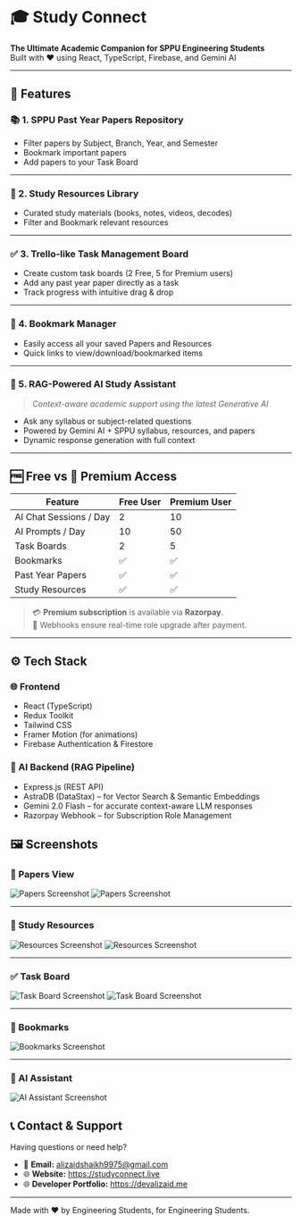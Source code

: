 # 🎓 Study Connect

**The Ultimate Academic Companion for SPPU Engineering Students**  
Built with ❤️ using React, TypeScript, Firebase, and Gemini AI

---

## 🚀 Features

### 📚 1. SPPU Past Year Papers Repository
- Filter papers by Subject, Branch, Year, and Semester
- Bookmark important papers
- Add papers to your Task Board
---

### 📘 2. Study Resources Library
- Curated study materials (books, notes, videos, decodes)
- Filter and Bookmark relevant resources
---

### ✅ 3. Trello-like Task Management Board
- Create custom task boards (2 Free, 5 for Premium users)
- Add any past year paper directly as a task
- Track progress with intuitive drag & drop
---

### 🔖 4. Bookmark Manager
- Easily access all your saved Papers and Resources
- Quick links to view/download/bookmarked items
---

### 🤖 5. RAG-Powered AI Study Assistant
> _Context-aware academic support using the latest Generative AI_

- Ask any syllabus or subject-related questions
- Powered by Gemini AI + SPPU syllabus, resources, and papers
- Dynamic response generation with full context
---

## 🆓 Free vs 🔐 Premium Access

| Feature                   | Free User     | Premium User     |
|---------------------------|---------------|------------------|
| AI Chat Sessions / Day    | 2             | 10               |
| AI Prompts / Day          | 10            | 50               |
| Task Boards               | 2             | 5                |
| Bookmarks                 | ✅             | ✅                |
| Past Year Papers          | ✅             | ✅                |
| Study Resources           | ✅             | ✅                |

> 💳 **Premium subscription** is available via **Razorpay**.  
> 🔁 Webhooks ensure real-time role upgrade after payment.

---

## ⚙️ Tech Stack

### 🌐 Frontend
- React (TypeScript)
- Redux Toolkit
- Tailwind CSS
- Framer Motion (for animations)
- Firebase Authentication & Firestore

### 🧠 AI Backend (RAG Pipeline)
- Express.js (REST API)
- AstraDB (DataStax) – for Vector Search & Semantic Embeddings
- Gemini 2.0 Flash – for accurate context-aware LLM responses
- Razorpay Webhook – for Subscription Role Management

## 🖼️ Screenshots

### 📄 Papers View  
![Papers Screenshot](./screenshots/papers.png)
![Papers Screenshot](./screenshots/papers2.png)

---

### 📘 Study Resources  
![Resources Screenshot](./screenshots/resources.png)
![Resources Screenshot](./screenshots/resources2.png)

---

### ✅ Task Board  
![Task Board Screenshot](./screenshots/task-board.png)
![Task Board Screenshot](./screenshots/task-board2.png)

---

### 🔖 Bookmarks  
![Bookmarks Screenshot](./screenshots/bookmarks.png)

---

### 🤖 AI Assistant  
![AI Assistant Screenshot](./screenshots/ai-assistant.png)

## 📞 Contact & Support

Having questions or need help?

- 📧 **Email:** [alizaidshaikh9975@gmail.com](mailto:support@studyconnect.ai)  
- 🌐 **Website:** https://studyconnect.live
- 🌐 **Developer Portfolio:** https://devalizaid.me
---

Made with ❤️ by Engineering Students, for Engineering Students.
